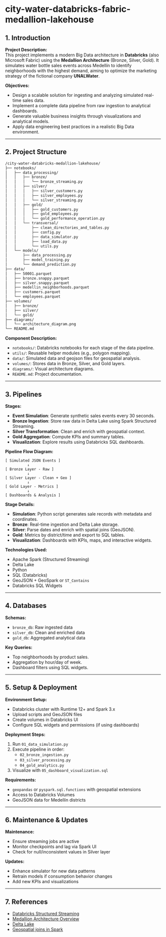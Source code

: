 # city-water-databricks-fabric-medallion-lakehouse

## 1. Introduction

**Project Description:**  
This project implements a modern Big Data architecture in **Databricks** (also Microsoft Fabric) using the **Medallion Architecture** (Bronze, Silver, Gold). It simulates water bottle sales events across Medellín to identify neighborhoods with the highest demand, aiming to optimize the marketing strategy of the fictional company **UNALWater**.

**Objectives:**
- Design a scalable solution for ingesting and analyzing simulated real-time sales data.
- Implement a complete data pipeline from raw ingestion to analytical dashboards.
- Generate valuable business insights through visualizations and analytical models.
- Apply data engineering best practices in a realistic Big Data environment.

---

## 2. Project Structure

```bash
/city-water-databricks-medallion-lakehouse/
├── notebooks/
│   ├── data_processing/
│   │   ├── bronze/
│   │   │   └── bronze_streaming.py
│   │   ├── silver/
│   │   │   ├── silver_customers.py
│   │   │   ├── silver_employees.py
│   │   │   └── silver_streaming.py
│   │   ├── gold/
│   │   │   ├── gold_customers.py
│   │   │   ├── gold_employees.py
│   │   │   └── gold_performance_operation.py
│   │   └── transversal/
│   │       ├── clean_directories_and_tables.py
│   │       ├── config.py
│   │       ├── data_simulator.py
│   │       ├── load_data.py
│   │       └── utils.py
│   └── models/
│       ├── data_processing.py
│       ├── model_training.py
│       └── demand_prediction.py
├── data/
│   ├── 50001.parquet
│   ├── bronze.snappy.parquet
│   ├── silver.snappy.parquet
│   ├── medellin_neighborhoods.parquet
│   ├── customers.parquet
│   └── employees.parquet
├── volumes/
│   ├── bronze/
│   ├── silver/
│   └── gold/
├── diagrams/
│   └── architecture_diagram.png
└── README.md
```

**Component Description:**
- `notebooks/`: Databricks notebooks for each stage of the data pipeline.
- `utils/`: Reusable helper modules (e.g., polygon mapping).
- `data/`: Simulated data and geojson files for geospatial analysis.
- `volumes/`: Stores data in Bronze, Silver, and Gold layers.
- `diagrams/`: Visual architecture diagrams.
- `README.md`: Project documentation.

---

## 3. Pipelines

**Stages:**
- **Event Simulation**: Generate synthetic sales events every 30 seconds.
- **Bronze Ingestion**: Store raw data in Delta Lake using Spark Structured Streaming.
- **Silver Transformation**: Clean and enrich with geospatial context.
- **Gold Aggregation**: Compute KPIs and summary tables.
- **Visualization**: Explore results using Databricks SQL dashboards.

**Pipeline Flow Diagram:**

```
[ Simulated JSON Events ]
          ↓
[ Bronze Layer - Raw ]
          ↓
[ Silver Layer - Clean + Geo ]
          ↓
[ Gold Layer - Metrics ]
          ↓
[ Dashboards & Analysis ]
```

**Stage Details:**
- **Simulation**: Python script generates sale records with metadata and coordinates.
- **Bronze**: Real-time ingestion and Delta Lake storage.
- **Silver**: Parse dates and enrich with spatial joins (GeoJSON).
- **Gold**: Metrics by district/time and export to SQL tables.
- **Visualization**: Dashboards with KPIs, maps, and interactive widgets.

**Technologies Used:**
- Apache Spark (Structured Streaming)
- Delta Lake
- Python
- SQL (Databricks)
- GeoJSON + GeoSpark or `ST_Contains`
- Databricks SQL Widgets

---

## 4. Databases

**Schemas:**
- `bronze_db`: Raw ingested data
- `silver_db`: Clean and enriched data
- `gold_db`: Aggregated analytical data

**Key Queries:**
- Top neighborhoods by product sales.
- Aggregation by hour/day of week.
- Dashboard filters using SQL widgets.

---

## 5. Setup & Deployment

**Environment Setup:**
- Databricks cluster with Runtime 12+ and Spark 3.x
- Upload scripts and GeoJSON files
- Create volumes in Databricks UI
- Configure SQL widgets and permissions (if using dashboards)

**Deployment Steps:**
1. Run `01_data_simulation.py`
2. Execute pipeline in order:
   - `02_bronze_ingestion.py`
   - `03_silver_processing.py`
   - `04_gold_analytics.py`
3. Visualize with `05_dashboard_visualization.sql`

**Requirements:**
- `geopandas` or `pyspark.sql.functions` with geospatial extensions
- Access to Databricks Volumes
- GeoJSON data for Medellín districts

---

## 6. Maintenance & Updates

**Maintenance:**
- Ensure streaming jobs are active
- Monitor checkpoints and lag via Spark UI
- Check for null/inconsistent values in Silver layer

**Updates:**
- Enhance simulator for new data patterns
- Retrain models if consumption behavior changes
- Add new KPIs and visualizations

---

## 7. References

- [Databricks Structured Streaming](https://docs.databricks.com/)
- [Medallion Architecture Overview](https://www.databricks.com/glossary/medallion-architecture)
- [Delta Lake](https://delta.io/)
- [Geospatial joins in Spark](https://databricks.com/blog/2021/09/27/performing-geospatial-joins-in-apache-spark.html)
